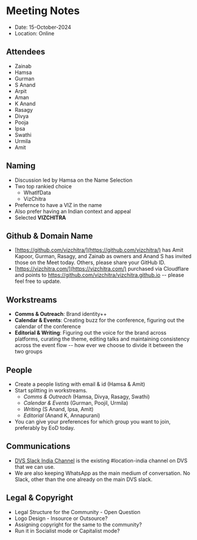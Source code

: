 # Meeting Notes

- Date: 15-October-2024
- Location: Online

## Attendees

- Zainab
- Hamsa
- Gurman
- S Anand
- Arpit
- Aman
- K Anand
- Rasagy
- Divya
- Pooja
- Ipsa
- Swathi
- Urmila
- Amit

## Naming

- Discussion led by Hamsa on the Name Selection
- Two top rankied choice
  - WhatIfData
  - VizChitra
- Prefernce to have a VIZ in the name
- Also prefer having an Indian context and appeal
- Selected **VIZCHITRA**

## Github & Domain Name

- [⁠https://github.com/vizchitra/](⁠https://github.com/vizchitra/) has Amit Kapoor, Gurman, Rasagy, and Zainab as owners and Anand S has invited those on the Meet today. Others, please share your GitHub ID.
- ⁠[⁠https://vizchitra.com/](https://vizchitra.com/) purchased via Cloudflare and points to https://github.com/vizchitra/vizchitra.github.io -- please feel free to update.

## Workstreams

- **Comms & Outreach**: Brand identity++
- **Calendar & Events**: Creating buzz for the conference, figuring out the calendar of the conference
- **Editorial & Writing**: Figuring out the voice for the brand across platforms, curating the theme, editing talks and maintaining consistency across the event flow -- how ever we choose to divide it between the two groups

## People

- Create a people listing with email & id (Hamsa & Amit)
- Start splitting in workstreams.
  - _Comms & Outreach_ (Hamsa, Divya, Rasagy, Swathi)
  - _Calendar & Events_ (Gurman, Poojil, Urmila)
  - _Writing_ (S Anand, Ipsa, Amit)
  - _Editorial_ (Anand K, Annapurani)
- You can give your preferences for which group you want to join, preferably by EoD today.

## Communications

- [DVS Slack India Channel](⁠https://app.slack.com/client/TFGGL73J7/C07K6LXUT4Y) is the existing #location-india channel on DVS that we can use.
- We are also keeping WhatsApp as the main medium of conversation. No Slack, other than the one already on the main DVS slack.

## Legal & Copyright

- Legal Structure for the Community - Open Question
- Logo Design - Insource or Outsource?
- Assigning copyright for the same to the community?
- Run it in Socialist mode or Capitalist mode?
